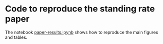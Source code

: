 # Code to reproduce the standing rate paper

The notebook [paper-results.ipynb](paper-results.ipynb) shows how to reproduce the main figures and tables.

